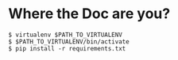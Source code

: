 # Where the Doc are you?

```
$ virtualenv $PATH_TO_VIRTUALENV
$ $PATH_TO_VIRTUALENV/bin/activate
$ pip install -r requirements.txt
```
